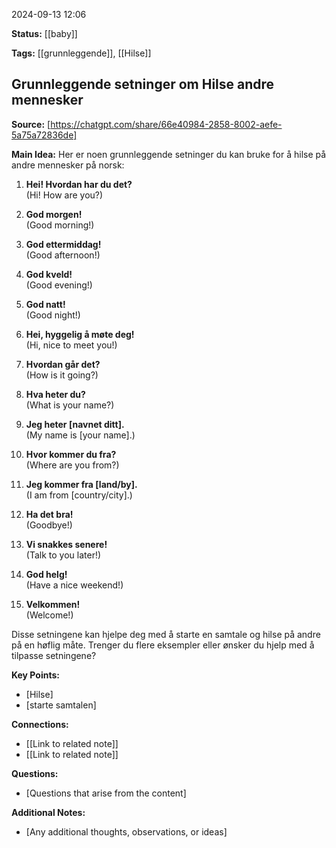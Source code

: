 2024-09-13 12:06

**Status:** [[baby]]

**Tags:** [[grunnleggende]], [[Hilse]]

## Grunnleggende setninger om Hilse andre mennesker



**Source:** [https://chatgpt.com/share/66e40984-2858-8002-aefe-5a75a72836de]

**Main Idea:** 
Her er noen grunnleggende setninger du kan bruke for å hilse på andre mennesker på norsk:

1. **Hei! Hvordan har du det?**  
   (Hi! How are you?)

2. **God morgen!**  
   (Good morning!)

3. **God ettermiddag!**  
   (Good afternoon!)

4. **God kveld!**  
   (Good evening!)

5. **God natt!**  
   (Good night!)

6. **Hei, hyggelig å møte deg!**  
   (Hi, nice to meet you!)

7. **Hvordan går det?**  
   (How is it going?)

8. **Hva heter du?**  
   (What is your name?)

9. **Jeg heter [navnet ditt].**  
   (My name is [your name].)

10. **Hvor kommer du fra?**  
    (Where are you from?)

11. **Jeg kommer fra [land/by].**  
    (I am from [country/city].)

12. **Ha det bra!**  
    (Goodbye!)

13. **Vi snakkes senere!**  
    (Talk to you later!)

14. **God helg!**  
    (Have a nice weekend!)

15. **Velkommen!**  
    (Welcome!)

Disse setningene kan hjelpe deg med å starte en samtale og hilse på andre på en høflig måte. Trenger du flere eksempler eller ønsker du hjelp med å tilpasse setningene?

**Key Points:**

- [Hilse]
- [starte samtalen]

**Connections:**

- [[Link to related note]]
- [[Link to related note]]

**Questions:**

- [Questions that arise from the content]

**Additional Notes:**

- [Any additional thoughts, observations, or ideas]